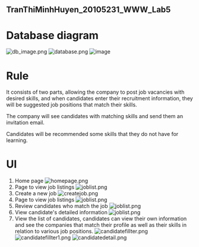 ## TranThiMinhHuyen_20105231_WWW_Lab5

# Database diagram
![db_image.png](public/bd.png)
![database.png](public%2Fdatabase.png)
![image](https://github.com/huyencute11/WWW_Week05_restAPI_spring/assets/88650282/3696e041-79e6-43af-b327-9b5809e3f3a0)

# Rule
It consists of two parts, allowing the company to post job vacancies with desired skills, and when candidates enter their recruitment information, they will be suggested job positions that match their skills.

The company will see candidates with matching skills and send them an invitation email.

Candidates will be recommended some skills that they do not have for learning.

# UI
1. Home page
    ![homepage.png](/public/huyenlab5_1.png)
2. Page to view job listings
    ![joblist.png](/public/huyenlab5_2.png)
3. Create a new job
    ![createjob.png](/public/huyenlab5_3.png)
4. Page to view job listings
    ![joblist.png](/public/huyenlab5_4.png)
5. Review candidates who match the job
    ![joblist.png](/public/huyenlab5_5.jpeg)
6. View candidate's detailed information
    ![joblist.png](/public/huyenlab5_6.jpeg)
4. View the list of candidates, candidates can view their own information and see the companies that match their profile as well as their skills in relation to various job positions.
    ![candidatefillter.png](/public/huyenlab5_7.png)
    ![candidatefillter1.png](/public/huyenlab5_8.jpeg)
    ![candidatedetail.png](/public/huyenlab5_9.jpeg)
